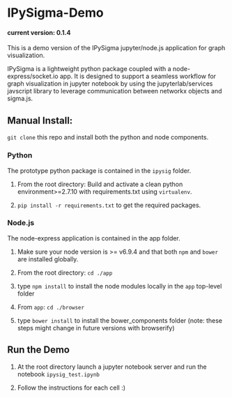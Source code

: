 # IPySigma-Demo
#### current version: 0.1.4

This is a demo version of the IPySigma jupyter/node.js application for graph visualization.

IPySigma is a lightweight python package coupled with a node-express/socket.io app. It is designed to support a seamless workflow for graph visualization in jupyter notebook by using the jupyterlab/services javscript library to leverage communication between networkx objects and sigma.js. 

## Manual Install:
`git clone` this repo and install both the python and node components.


### Python

The prototype python package is contained in the `ipysig` folder.

1. From the root directory: Build and activate a clean python environment>=2.7.10 with requirements.txt using `virtualenv`.

2. `pip install -r requirements.txt` to get the required packages.

### Node.js

The node-express application is contained in the app folder.

1. Make sure your node version is >= v6.9.4 and that both `npm` and `bower` are installed globally.

2. From the root directory: `cd ./app`

3. type `npm install` to install the node modules locally in the `app` top-level folder

4. From `app`: `cd ./browser`

5. type `bower install` to install the bower_components folder (note: these steps might change in future versions with browserify)

## Run the Demo

1. At the root directory launch a jupyter notebook server and run the notebook `ipysig_test.ipynb`

2. Follow the instructions for each cell :)


